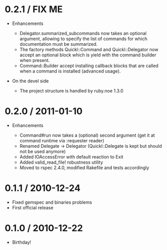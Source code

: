 # 0.2.1 / FIX ME

* Enhancements

  * Delegator.summarized_subcommands now takes an optional argument, allowing
    to specify the list of commands for which documentation must be summarized. 
  * The factory methods Quickl::Command and Quickl::Delegator now accept an 
    optional block which is yield with the command builder when present.
  * Command::Builder accept installing callback blocks that are called when a
    command is installed (advanced usage).

* On the devel side

  * The project structure is handled by ruby.noe 1.3.0

# 0.2.0 / 2011-01-10

* Enhancements

  * Command#run now takes a (optional) second argument (get it at command runtime via :requester reader)
  * Renamed Delegate -> Delegator (Quickl::Delegate is kept but should not be used anymore)
  * Added IOAccessError with default reaction to Exit
  * Added valid_read_file! robustness utility
  * Moved to rspec 2.4.0, modified Rakefile and tests accordingly  

# 0.1.1 / 2010-12-24

* Fixed gemspec and binaries problems
* First official release

# 0.1.0 / 2010-12-22

* Birthday!

